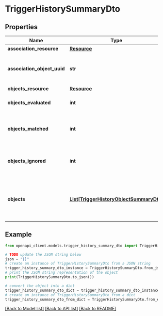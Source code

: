 # TriggerHistorySummaryDto


## Properties

Name | Type | Description | Notes
------------ | ------------- | ------------- | -------------
**association_resource** | [**Resource**](Resource.md) |  | 
**association_object_uuid** | **str** | UUID of the object associated with triggers. | 
**objects_resource** | [**Resource**](Resource.md) |  | 
**objects_evaluated** | **int** | Number of objects evaluated. | 
**objects_matched** | **int** | Number of objects matched at least by one trigger. | 
**objects_ignored** | **int** | Number of objects matched by ignore triggers. | 
**objects** | [**List[TriggerHistoryObjectSummaryDto]**](TriggerHistoryObjectSummaryDto.md) | List of history of objects that triggers has been evaluated on. | 

## Example

```python
from openapi_client.models.trigger_history_summary_dto import TriggerHistorySummaryDto

# TODO update the JSON string below
json = "{}"
# create an instance of TriggerHistorySummaryDto from a JSON string
trigger_history_summary_dto_instance = TriggerHistorySummaryDto.from_json(json)
# print the JSON string representation of the object
print(TriggerHistorySummaryDto.to_json())

# convert the object into a dict
trigger_history_summary_dto_dict = trigger_history_summary_dto_instance.to_dict()
# create an instance of TriggerHistorySummaryDto from a dict
trigger_history_summary_dto_from_dict = TriggerHistorySummaryDto.from_dict(trigger_history_summary_dto_dict)
```
[[Back to Model list]](../README.md#documentation-for-models) [[Back to API list]](../README.md#documentation-for-api-endpoints) [[Back to README]](../README.md)


